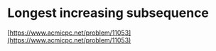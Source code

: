 # Longest increasing subsequence

[https://www.acmicpc.net/problem/11053](https://www.acmicpc.net/problem/11053)
